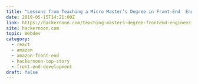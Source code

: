 ```yaml
---
title: "Lessons from Teaching a Micro Master’s Degree in Front-End  Engineering — The Amazon Way"
date: 2019-05-15T14:21:00Z
link: https://hackernoon.com/teaching-masters-degree-frontend-engineering-the-amazon-way-733853409b59?source=rss----3a8144eabfe3---4&utm_medium=RSS&utm_source=hune
site: hackernoon.com
topic: Webdev
category:
  - react
  - amazon
  - amazon-front-end
  - hackernoon-top-story
  - front-end-development
draft: false
---
```

